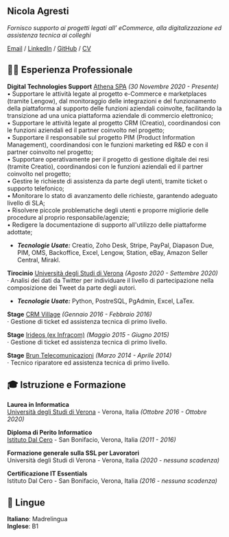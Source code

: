 ## Nicola Agresti

_Fornisco supporto ai progetti legati all’ eCommerce, alla digitalizzazione ed assistenza tecnica ai colleghi_ <br>

[Email](mailto:nicola.agresti97@gmail.com) / [LinkedIn](https://www.linkedin.com/in/nicolaagresti/) / [GitHub](https://github.com/agrestinicola) / [CV](https://github.com/agrestinicola/cv/blob/gh-pages/CV_AgrestiNicola.pdf)

## 👨‍💻 Esperienza Professionale
**Digital Technologies Support** [Athena SPA](https://www.athena.eu/it-it/) _(30 Novembre 2020 - Presente)_ <br>
• Supportare le attività legate al progetto e-Commerce e marketplaces (tramite Lengow), dal monitoraggio delle integrazioni e del funzionamento della piattaforma al supporto delle funzioni aziendali coinvolte, facilitando la transizione ad una unica piattaforma aziendale di commercio elettronico;<br>
• Supportare le attività legate al progetto CRM (Creatio), coordinandosi con le funzioni aziendali ed il partner coinvolto nel progetto; <br>
• Supportare il responsabile sul progetto PIM (Product Information Management), coordinandosi con le funzioni marketing ed R&D e con il partner coinvolto nel progetto;<br>
• Supportare operativamente per il progetto di gestione digitale dei resi (tramite Creatio), coordinandosi con le funzioni aziendali ed il partner coinvolto nel progetto;<br>
• Gestire le richieste di assistenza da parte degli utenti, tramite ticket o supporto telefonico;<br>
• Monitorare lo stato di avanzamento delle richieste, garantendo adeguato livello di SLA;<br>
• Risolvere piccole problematiche degli utenti e proporre migliorie delle procedure al proprio responsabile/agenzie;<br>
• Redigere la documentazione di supporto all'utilizzo delle piattaforme adottate;<br>
  - **_Tecnologie Usate:_** Creatio, Zoho Desk, Stripe, PayPal, Diapason Due, PIM, OMS, Backoffice, Excel, Lengow, Station, eBay, Amazon Seller Central, Mirakl.

**Tirocinio** [Università degli Studi di Verona](https://www.di.univr.it/?ent=cs&id=420&tcs=N) _(Agosto 2020 - Settembre 2020)_ <br>
· Analisi dei dati da Twitter per individuare il livello di partecipazione nella composizione dei Tweet da parte degli autori.
  - **_Tecnologie Usate:_** Python, PostreSQL, PgAdmin, Excel, LaTex.

**Stage** [CRM Village](https://crmvillage.biz/) _(Gennaio 2016 - Febbraio 2016)_ <br>
· Gestione di ticket ed assistenza tecnica di primo livello.

**Stage** [Irideos (ex Infracom)](https://irideos.it/) _(Maggio 2015 - Giugno 2015)_ <br>
· Gestione di ticket ed assistenza tecnica di primo livello.

**Stage** [Brun Telecomunicazioni](http://www.brunsat.it/) _(Marzo 2014 - Aprile 2014)_ <br>
· Tecnico riparatore ed assistenza tecnica di primo livello.

## 🎓 Istruzione e Formazione

**Laurea in Informatica**<br>
[Università degli Studi di Verona](https://www.di.univr.it/?ent=cs&id=420&tcs=N) - Verona, Italia _(Ottobre 2016 - Ottobre 2020)_ <br>

**Diploma di Perito Informatico** <br>
[Istituto Dal Cero](https://www.dalcero.edu.it/pvw/app/VRII0003/pvw_sito.php) - San Bonifacio, Verona, Italia _(2011 - 2016)_

**Formazione generale sulla SSL per Lavoratori** <br>
Università degli Studi di Verona - Verona, Italia _(2020 - nessuna scadenza)_

**Certificazione IT Essentials** <br>
Istituto Dal Cero - San Bonifacio, Verona, Italia _(2016 - nessuna scadenza)_

## 💬 Lingue

**Italiano**: Madrelingua <br>
**Inglese**: B1
<br><br>
